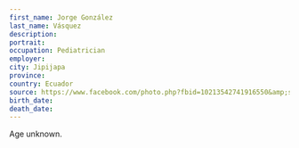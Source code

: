 ```yaml
---
first_name: Jorge González
last_name: Vásquez
description: 
portrait: 
occupation: Pediatrician
employer: 
city: Jipijapa
province: 
country: Ecuador
source: https://www.facebook.com/photo.php?fbid=10213542741916550&amp;set=a.4548911934494&amp;type=3&amp;theater
birth_date: 
death_date: 
---
```


Age unknown.